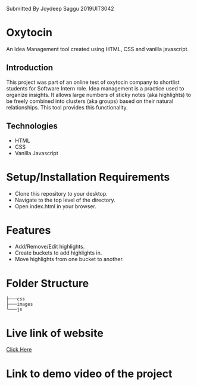 Submitted By
Joydeep Saggu
2019UIT3042

# Oxytocin
An Idea Management tool created using HTML, CSS and vanilla javascript.
## Introduction
This project was part of an online test of oxytocin company to shortlist students for Software Intern role. Idea management is a practice used to organize insights. It allows large numbers of sticky notes (aka highlights) to be freely combined into clusters (aka groups) based on their natural relationships. This tool provides this functionality.
## Technologies
- HTML
- CSS
- Vanilla Javascript
# Setup/Installation Requirements
- Clone this repository to your desktop.
- Navigate to the top level of the directory.
- Open index.html in your browser.
# Features
- Add/Remove/Edit highlights.
- Create buckets to add highlights in.
- Move highlights from one bucket to another.
# Folder Structure
```
├───css
├───images
└───js
```
# Live link of website
 <a href="https://joysagoo.github.io/sticky-notes-oxytocin" target="_blank"> Click Here</a>
# Link to demo video of the project
